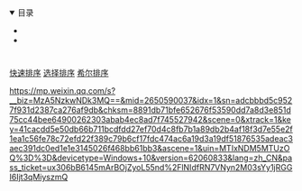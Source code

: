 <details open>
  <summary>
    目录
  </summary>

* <a href="#"></a>
* <a href="#"></a>
</details>

#  <a name=""></a>

[快速排序](https://segmentfault.com/a/1190000009426421)
[选择排序](https://segmentfault.com/a/1190000009366805)
[希尔排序](https://segmentfault.com/a/1190000009461832)

https://mp.weixin.qq.com/s?__biz=MzA5NzkwNDk3MQ==&mid=2650590037&idx=1&sn=adcbbbd5c9527f931d2387ca276af9db&chksm=8891db71bfe652676f53590dd7a8d3e851d75cc44bee64900262303abab4ec8ad7f745527942&scene=0&xtrack=1&key=41cacdd5e50db66b711bcdfdd27ef70d4c8fb7b1a89db2b4af18f3d7e55e2f1ea1c56fe78c72efd22f389c79b6cf17fdc474ac6a19d3a19df51876535adeac3aec391dc0ed1e1e3145026f468bb61bb3&ascene=1&uin=MTIxNDM5MTUzOQ%3D%3D&devicetype=Windows+10&version=62060833&lang=zh_CN&pass_ticket=ux306bB6145mArBOjZyoL55nd%2FlNIdfRN7VNyn2M03sYy1jRGGI6Ijt3qMiyszmQ